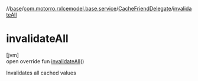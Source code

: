 //[base](../../../index.md)/[com.motorro.rxlcemodel.base.service](../index.md)/[CacheFriendDelegate](index.md)/[invalidateAll](invalidate-all.md)

# invalidateAll

[jvm]\
open override fun [invalidateAll](invalidate-all.md)()

Invalidates all cached values
